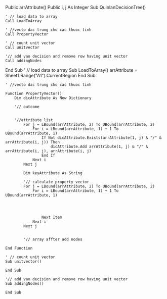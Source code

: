 Public arrAttribute()
Public i, j As Integer
Sub QuinlanDecisionTree()
    
    ' // load data to array
    Call LoadToArray
    
    ' //vecto dac trung cho cac thuoc tinh
    Call PropertyVector
    
    ' // count unit vector
    Call unitvector
    
    '// add vao decision and remove row having unit vector
    Call addingNodes
    
    
End Sub
    ' // load data to array
    Sub LoadToArray()
        arrAttribute = Sheet1.Range("A1").CurrentRegion
    End Sub
    
    ' //vecto dac trung cho cac thuoc tinh
   
    Function PropertyVector()
        Dim dicAttribute As New Dictionary
        
        '// outcome
        
        
        '//attribute list
            For j = LBound(arrAttribute, 2) To UBound(arrAttribute, 2)
                For i = LBound(arrAttribute, 1) + 1 To UBound(arrAttribute, 1)
                    If Not dicAttribute.Exists(arrAttribute(1, j) & "/" & arrAttribute(i, j)) Then
                        dicAttribute.Add arrAttribute(1, j) & "/" & arrAttribute(i, j), arrAttribute(i, j)
                    End If
                Next i
            Next j
            
            Dim keyAttribute As String
            
            '// calculate property vector
            For j = LBound(arrAttribute, 2) To UBound(arrAttribute, 2)
                For i = LBound(arrAttribute, 1) + 1 To UBound(arrAttribute, 1)
                    
                    
                    
                    
                    Next Item
                Next i
            Next j
            
            
            '// array affter add nodes
            
    End Function
    
    ' // count unit vector
    Sub unitvector()
    
    End Sub
    
    '// add vao decision and remove row having unit vector
    Sub addingNodes()

    End Sub
    
